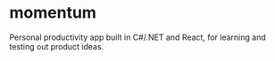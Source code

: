# momentum
Personal productivity app built in C#/.NET and React, for learning and testing out product ideas. 
